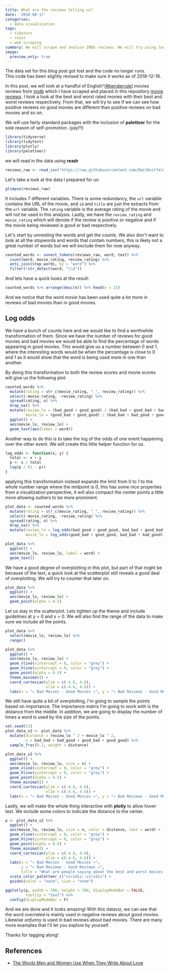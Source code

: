 ```yaml
---
title: What are the reviews telling us?
date: '2018-08-17'
categories:
  - data visualization
tags:
  - tidytext
  - rvest
  - web scraping
summary: We will scrape and analyze IMDb reviews. We will try using log odds to tell good and bad reviews apart.
image:
  preview_only: true
---
```




<div class = "warning">
The data set for this blog post got lost and the code no longer runs.
</div>

<div class = "note">
This code has been slightly revised to make sure it works as of 2018-12-16.
</div>

In this post, we will look at a handful of English^[[#benderrule](https://thegradient.pub/the-benderrule-on-naming-the-languages-we-study-and-why-it-matters/)] movies reviews from [imdb](https://www.imdb.com/) which I have scraped and placed in this repository [movie reviews](https://github.com/EmilHvitfeldt/movie-reviews). I took a look at the best and worst rated movies with their best and worst reviews respectively. From that, we will try to see if we can see how positive reviews on good movies are different than positive reviews on bad movies and so on.

We will use fairly standard packages with the inclusion of **paletteer** for the sole reason of self-promotion. (yay!!!)


```r
library(tidyverse)
library(tidytext)
library(plotly)
library(paletteer)
```

we will read in the data using **readr**


```r
reviews_raw <- read_csv("https://raw.githubusercontent.com/EmilHvitfeldt/movie-reviews/master/reviews_v1.csv")
```

Let's take a look at the data I prepared for us:


```r
glimpse(reviews_raw)
```

It includes 7 different variables. There is some redundancy, the `url` variable contains the URL of the movie, and `id` and `title` are just the extracts from the `url` variable. The `rating` variable is the average rating of the movie and will not be used in this analysis. Lastly, we have the `review_rating` and `movie_rating` which will denote if the review is positive or negative and if the movie being reviewed is good or bad respectively.  

Let's start by unnesting the words and get the counts. We also don't want to look at all the stopwords and words that contain numbers, this is likely not a great number of words but we will exclude them for now anyway.


```r
counted_words <- unnest_tokens(reviews_raw, word, text) %>%
  count(word, movie_rating, review_rating) %>%
  anti_join(stop_words, by = "word") %>%
  filter(!str_detect(word, "\\d"))
```

And lets have a quick looks at the result:


```r
counted_words %>% arrange(desc(n)) %>% head(n = 15)
```

And we notice that the word *movie* has been used quite a lot more in reviews of bad movies than in good movies.

## Log odds

We have a bunch of counts here and we would like to find a worthwhile transformation of them. Since we have the number of reviews for good movies and bad movies we would be able to find the percentage of words appearing in good movies. This would give us a number between 0 and 1, where the interesting words would be when the percentage is close to 0 and 1 as it would show that the word is being used more in one than another.  

By doing this transformation to both the review scores and movie scores will give us the following plot:


```r
counted_words %>%
  mutate(rating = str_c(movie_rating, "_", review_rating)) %>%
  select(-movie_rating, -review_rating) %>%
  spread(rating, n) %>%
  drop_na() %>%
  mutate(review_lo = (bad_good + good_good) / (bad_bad + good_bad + bad_good + good_good),
         movie_lo = (good_bad + good_good) / (bad_bad + bad_good + good_bad + good_good)) %>%
  ggplot() +
  aes(movie_lo, review_lo) +
  geom_text(aes(label = word))
```

Another way to do this is to take the log of the odds of one event happening over the other event. We will create this little helper function for us.


```r
log_odds <- function(x, y) {
  total <- x + y
  p <- x / total
  log(p / (1 - p))
}
```

applying this transformation instead expands the limit from 0 to 1 to the whole number range where the midpoint is 0, this has some nice properties from a visualization perspective, it will also compact the center points a little more allowing outliers to be more prominent. 


```r
plot_data <- counted_words %>%
  mutate(rating = str_c(movie_rating, "_", review_rating)) %>%
  select(-movie_rating, -review_rating) %>%
  spread(rating, n) %>%
  drop_na() %>%
  mutate(review_lo = log_odds(bad_good + good_good, bad_bad + good_bad),
         movie_lo = log_odds(good_bad + good_good, bad_bad + bad_good))
```


```r
plot_data %>%
  ggplot() +
  aes(movie_lo, review_lo, label = word) +
  geom_text()
```

We have a good degree of overplotting in this plot, but part of that might be because of the text, a quick look at the scatterplot still reveals a good deal of overplotting. We will try to counter that later on.


```r
plot_data %>%
  ggplot() +
  aes(movie_lo, review_lo) +
  geom_point(alpha = 0.5)
```

Let us stay in the scatterplot. Lets tighten up the theme and include guidelines at y = 0 and x = 0. We will also find the range of the data to make sure we include all the points.


```r
plot_data %>% 
  select(movie_lo, review_lo) %>%
  range()
```


```r
plot_data %>%
  ggplot() +
  aes(movie_lo, review_lo) +
  geom_vline(xintercept = 0, color = "grey") +
  geom_hline(yintercept = 0, color = "grey") +
  geom_point(alpha = 0.5) +
  theme_minimal() +
  coord_cartesian(ylim = c(-4.6, 4.6),
                  xlim = c(-4.6, 4.6)) +
  labs(x = "← Bad Movies - Good Movies →", y = "← Bad Reviews - Good Reviews →")
```

We still have quite a bit of overplotting, I'm going to sample the points based on importance. The importance matrix I'm going to work with is the distance from the middle. In addition, we are going to display the number of times a word is used by the size of the points. 


```r
set.seed(13)
plot_data_v2 <- plot_data %>%
  mutate(distance = review_lo ^ 2 + movie_lo ^ 2,
         n = bad_bad + bad_good + good_bad + good_good) %>%
  sample_frac(0.1, weight = distance)

plot_data_v2 %>%  
  ggplot() +
  aes(movie_lo, review_lo, size = n) +
  geom_vline(xintercept = 0, color = "grey") +
  geom_hline(yintercept = 0, color = "grey") +
  geom_point(alpha = 0.5) +
  theme_minimal() +
  coord_cartesian(ylim = c(-4.6, 4.6),
                  xlim = c(-4.6, 4.6)) +
  labs(x = "← Bad Movies - Good Movies →", y = "← Bad Reviews - Good Reviews →")
```

Lastly, we will make the whole thing interactive with **plotly** to allow hover text. We include some colors to indicate the distance to the center. 


```r
p <- plot_data_v2 %>%  
  ggplot() +
  aes(movie_lo, review_lo, size = n, color = distance, text = word) +
  geom_vline(xintercept = 0, color = "grey") +
  geom_hline(yintercept = 0, color = "grey") +
  geom_point(alpha = 0.5) +
  theme_minimal() +
  coord_cartesian(ylim = c(-4.6, 4.6),
                  xlim = c(-4.6, 4.6)) +
  labs(x = "← Bad Movies - Good Movies →", 
       y = "← Bad Reviews - Good Reviews →",
       title = "What are people saying about the best and worst movies on IMDB?") +
  scale_color_paletteer_c("viridis::viridis") +
  guides(color = "none", size = "none")

ggplotly(p, width = 700, height = 700, displayModeBar = FALSE,
         tooltip = "text") %>% 
  config(displayModeBar = F)
```

And we are done and it looks amazing! With this dataviz, we can see that the word *overrated* is mainly used in negative reviews about good movies. Likewise *unfunny* is used in bad reviews about bad movies. There are many more examples that I'll let you explore by yourself.

Thanks for tagging along!

## References
- [The Words Men and Women Use When They Write About Love](https://www.nytimes.com/interactive/2017/11/07/upshot/modern-love-what-we-write-when-we-write-about-love.html)


